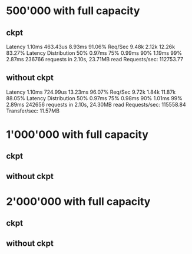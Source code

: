 # 500'000 with full capacity

## ckpt
Latency     1.10ms  463.43us   8.93ms   91.06%
    Req/Sec     9.48k     2.12k   12.26k    83.27%
  Latency Distribution
     50%    0.97ms
     75%    0.99ms
     90%    1.19ms
     99%    2.87ms
  236766 requests in 2.10s, 23.71MB read
Requests/sec: 112753.77
## without ckpt
 Latency     1.10ms  724.99us  13.23ms   96.07%
    Req/Sec     9.72k     1.84k   11.87k    88.05%
  Latency Distribution
     50%    0.97ms
     75%    0.98ms
     90%    1.01ms
     99%    2.89ms
  242656 requests in 2.10s, 24.30MB read
Requests/sec: 115558.84
Transfer/sec:     11.57MB


# 1'000'000 with full capacity

## ckpt


## without ckpt


# 2'000'000 with full capacity

## ckpt

## without ckpt


